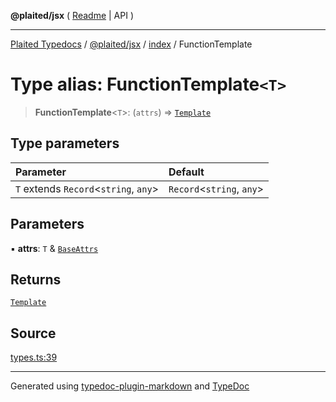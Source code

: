 **@plaited/jsx** ( [Readme](../../README.md) \| API )

***

[Plaited Typedocs](../../../../modules.md) / [@plaited/jsx](../../modules.md) / [index](../README.md) / FunctionTemplate

# Type alias: FunctionTemplate`<T>`

> **FunctionTemplate**\<`T`\>: (`attrs`) => [`Template`](Template.md)

## Type parameters

| Parameter | Default |
| :------ | :------ |
| `T` extends `Record`\<`string`, `any`\> | `Record`\<`string`, `any`\> |

## Parameters

▪ **attrs**: `T` & [`BaseAttrs`](BaseAttrs.md)

## Returns

[`Template`](Template.md)

## Source

[types.ts:39](https://github.com/plaited/plaited/blob/0d4801d/libs/jsx/src/types.ts#L39)

***

Generated using [typedoc-plugin-markdown](https://www.npmjs.com/package/typedoc-plugin-markdown) and [TypeDoc](https://typedoc.org/)
